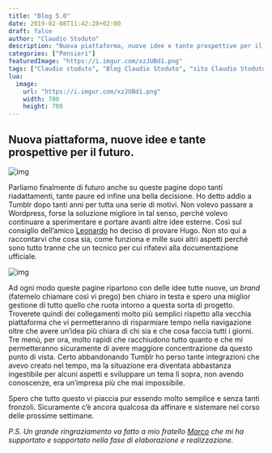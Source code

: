 ```yaml
---
title: "Blog 5.0"
date: 2019-02-08T11:42:28+02:00
draft: false
author: "Claudio Stoduto"
description: "Nuova piattaforma, nuove idee e tante prospettive per il futuro."
categories: ["Pensieri"]
featuredImage: "https://i.imgur.com/xzJUBd1.png"
tags: ["Claudio stoduto", "Blog Claudio Stoduto", "sito Claudio Stoduto", "Hugo blog", "creare un blog con Hugo"]
lua:
  image:
    url: "https://i.imgur.com/xzJUBd1.png"
    width: 700
    height: 700
---
```


## Nuova piattaforma, nuove idee e tante prospettive per il futuro.

![img](https://res.cloudinary.com/claudiostoduto/image/upload/v1549917602/xzJUBd1.png)

Parliamo finalmente di futuro anche su queste pagine dopo tanti riadattamenti, tante paure ed infine una bella decisione. Ho detto addio a Tumblr dopo tanti anni per tutta una serie di motivi. Non volevo passare a Wordpress, forse la soluzione migliore in tal senso, perché volevo continuare a sperimentare e portare avanti altre idee esterne. Così sul consiglio dell’amico [Leonardo](https://twitter.com/lrazovic) ho deciso di provare Hugo. Non sto qui a raccontarvi che cosa sia, come funziona e mille suoi altri aspetti perché sono tutto tranne che un tecnico per cui rifatevi alla documentazione ufficiale.

![img](https://res.cloudinary.com/claudiostoduto/image/upload/v1549917612/H6jk3U5.png)

Ad ogni modo queste pagine ripartono con delle idee tutte nuove, un *brand* (fatemelo chiamare così vi prego) ben chiaro in testa e spero una miglior gestione di tutto quello che ruota intorno a questa sorta di progetto. Troverete quindi dei collegamenti molto più semplici rispetto alla vecchia piattaforma che vi permetteranno di risparmiare tempo nella navigazione oltre che avere un’idea più chiara di chi sia e che cosa faccia tutti i giorni. Tre menù, per ora, molto rapidi che racchiudono tutto quanto e che mi permetteranno sicuramente di avere maggiore concentrazione da questo punto di vista. Certo abbandonando Tumblr ho perso tante integrazioni che avevo creato nel tempo, ma la situazione era diventata abbastanza ingestibile per alcuni aspetti e sviluppare un tema lì sopra, non avendo conoscenze, era un’impresa più che mai impossibile.

Spero che tutto questo vi piaccia pur essendo molto semplice e senza tanti fronzoli. Sicuramente c’è ancora qualcosa da affinare e sistemare nel corso delle prossime settimane.

‌*P.S. Un grande ringraziamento va fatto a mio fratello [Marco](https://Marcostoduto.com) che mi ha supportato e sopportato nella fase di elaborazione e realizzazione.* 